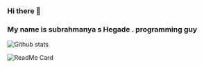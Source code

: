 ### Hi there 👋


### My name is subrahmanya s Hegade . programming guy


![Github stats](https://github-readme-stats.vercel.app/api?username=HEGADE)



![ReadMe Card](https://github-readme-stats.vercel.app/api/pin/?username=HEGADE&repo=Myapp)


